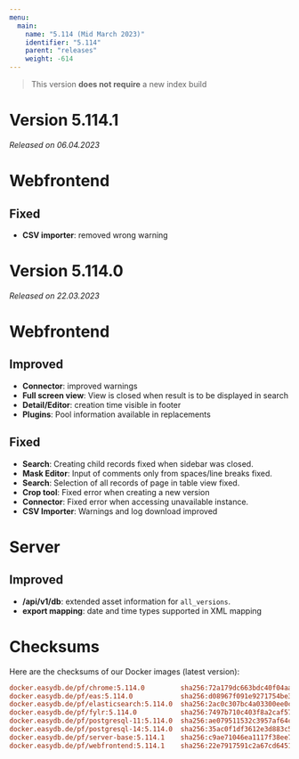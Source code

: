 ```yaml
---
menu:
  main:
    name: "5.114 (Mid March 2023)"
    identifier: "5.114"
    parent: "releases"
    weight: -614
---
```



> This version **does not require** a new index build

# Version 5.114.1

*Released on 06.04.2023*

# Webfrontend

## Fixed

* **CSV importer**: removed wrong warning

# Version 5.114.0

*Released on 22.03.2023*

# Webfrontend

## Improved

* **Connector**: improved warnings
* **Full screen view**: View is closed when result is to be displayed in search
* **Detail/Editor**: creation time visible in footer
* **Plugins**: Pool information available in replacements

## Fixed

* **Search**: Creating child records fixed when sidebar was closed.
* **Mask Editor**: Input of comments only from spaces/line breaks fixed.
* **Search**: Selection of all records of page in table view fixed.
* **Crop tool**: Fixed error when creating a new version
* **Connector**: Fixed error when accessing unavailable instance.
* **CSV Importer**: Warnings and log download improved

# Server

## Improved

* **/api/v1/db**: extended asset information for `all_versions`.
* **export mapping**: date and time types supported in XML mapping

# Checksums

Here are the checksums of our Docker images (latest version):

```ini
docker.easydb.de/pf/chrome:5.114.0         sha256:72a179dc663bdc40f04aa0806f843b969e2964aa562354eb9bf1d4b175d285cc
docker.easydb.de/pf/eas:5.114.0            sha256:d08967f091e9271754be3bb8375b945dab43a499ffdad84fde72f7a49aafa63d
docker.easydb.de/pf/elasticsearch:5.114.0  sha256:2ac0c307bc4a03300ee0c149cae11872efa99d9a55816db952dfc965b0dd93d2
docker.easydb.de/pf/fylr:5.114.0           sha256:7497b710c403f8a2caf578becff863aa5c92eab8bad67ec394b9de0d4f23feb9
docker.easydb.de/pf/postgresql-11:5.114.0  sha256:ae079511532c3957af64c424da309655c978820a870a75cc46130b376a93f2c8
docker.easydb.de/pf/postgresql-14:5.114.0  sha256:35ac0f1df3612e3d883c56c04f74581fd74fbac6204e8c1ee7396e283142e4dc
docker.easydb.de/pf/server-base:5.114.1    sha256:c9ae71046ea1117f38ee728624e99e9b8ca63c4017bb4b098f1f5347f8695b61
docker.easydb.de/pf/webfrontend:5.114.1    sha256:22e7917591c2a67cd6451ecffc460a4af9d1b1eb8196c9c2b4d215ef9d2a3d67
```

